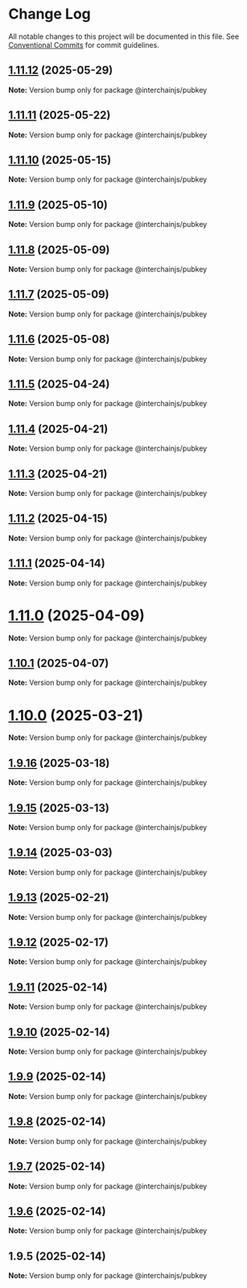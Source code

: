 # Change Log

All notable changes to this project will be documented in this file.
See [Conventional Commits](https://conventionalcommits.org) for commit guidelines.

## [1.11.12](https://github.com/hyperweb-io/interchainjs/compare/@interchainjs/pubkey@1.11.11...@interchainjs/pubkey@1.11.12) (2025-05-29)

**Note:** Version bump only for package @interchainjs/pubkey

## [1.11.11](https://github.com/hyperweb-io/interchainjs/compare/@interchainjs/pubkey@1.11.10...@interchainjs/pubkey@1.11.11) (2025-05-22)

**Note:** Version bump only for package @interchainjs/pubkey

## [1.11.10](https://github.com/hyperweb-io/interchainjs/compare/@interchainjs/pubkey@1.11.9...@interchainjs/pubkey@1.11.10) (2025-05-15)

**Note:** Version bump only for package @interchainjs/pubkey

## [1.11.9](https://github.com/hyperweb-io/interchainjs/compare/@interchainjs/pubkey@1.11.8...@interchainjs/pubkey@1.11.9) (2025-05-10)

**Note:** Version bump only for package @interchainjs/pubkey

## [1.11.8](https://github.com/hyperweb-io/interchainjs/compare/@interchainjs/pubkey@1.11.7...@interchainjs/pubkey@1.11.8) (2025-05-09)

**Note:** Version bump only for package @interchainjs/pubkey

## [1.11.7](https://github.com/hyperweb-io/interchainjs/compare/@interchainjs/pubkey@1.11.6...@interchainjs/pubkey@1.11.7) (2025-05-09)

**Note:** Version bump only for package @interchainjs/pubkey

## [1.11.6](https://github.com/hyperweb-io/interchainjs/compare/@interchainjs/pubkey@1.11.5...@interchainjs/pubkey@1.11.6) (2025-05-08)

**Note:** Version bump only for package @interchainjs/pubkey

## [1.11.5](https://github.com/hyperweb-io/interchainjs/compare/@interchainjs/pubkey@1.11.4...@interchainjs/pubkey@1.11.5) (2025-04-24)

**Note:** Version bump only for package @interchainjs/pubkey

## [1.11.4](https://github.com/hyperweb-io/interchainjs/compare/@interchainjs/pubkey@1.11.3...@interchainjs/pubkey@1.11.4) (2025-04-21)

**Note:** Version bump only for package @interchainjs/pubkey

## [1.11.3](https://github.com/hyperweb-io/interchainjs/compare/@interchainjs/pubkey@1.11.2...@interchainjs/pubkey@1.11.3) (2025-04-21)

**Note:** Version bump only for package @interchainjs/pubkey

## [1.11.2](https://github.com/hyperweb-io/interchainjs/compare/@interchainjs/pubkey@1.11.1...@interchainjs/pubkey@1.11.2) (2025-04-15)

**Note:** Version bump only for package @interchainjs/pubkey

## [1.11.1](https://github.com/hyperweb-io/interchainjs/compare/@interchainjs/pubkey@1.11.0...@interchainjs/pubkey@1.11.1) (2025-04-14)

**Note:** Version bump only for package @interchainjs/pubkey

# [1.11.0](https://github.com/hyperweb-io/interchainjs/compare/@interchainjs/pubkey@1.10.1...@interchainjs/pubkey@1.11.0) (2025-04-09)

**Note:** Version bump only for package @interchainjs/pubkey

## [1.10.1](https://github.com/hyperweb-io/interchainjs/compare/@interchainjs/pubkey@1.10.0...@interchainjs/pubkey@1.10.1) (2025-04-07)

**Note:** Version bump only for package @interchainjs/pubkey

# [1.10.0](https://github.com/hyperweb-io/interchainjs/compare/@interchainjs/pubkey@1.9.16...@interchainjs/pubkey@1.10.0) (2025-03-21)

**Note:** Version bump only for package @interchainjs/pubkey

## [1.9.16](https://github.com/hyperweb-io/interchainjs/compare/@interchainjs/pubkey@1.9.15...@interchainjs/pubkey@1.9.16) (2025-03-18)

**Note:** Version bump only for package @interchainjs/pubkey

## [1.9.15](https://github.com/hyperweb-io/interchainjs/compare/@interchainjs/pubkey@1.9.14...@interchainjs/pubkey@1.9.15) (2025-03-13)

**Note:** Version bump only for package @interchainjs/pubkey

## [1.9.14](https://github.com/hyperweb-io/interchainjs/compare/@interchainjs/pubkey@1.9.13...@interchainjs/pubkey@1.9.14) (2025-03-03)

**Note:** Version bump only for package @interchainjs/pubkey

## [1.9.13](https://github.com/hyperweb-io/interchainjs/compare/@interchainjs/pubkey@1.9.12...@interchainjs/pubkey@1.9.13) (2025-02-21)

**Note:** Version bump only for package @interchainjs/pubkey

## [1.9.12](https://github.com/hyperweb-io/interchainjs/compare/@interchainjs/pubkey@1.9.11...@interchainjs/pubkey@1.9.12) (2025-02-17)

**Note:** Version bump only for package @interchainjs/pubkey

## [1.9.11](https://github.com/hyperweb-io/interchainjs/compare/@interchainjs/pubkey@1.9.10...@interchainjs/pubkey@1.9.11) (2025-02-14)

**Note:** Version bump only for package @interchainjs/pubkey

## [1.9.10](https://github.com/hyperweb-io/interchainjs/compare/@interchainjs/pubkey@1.9.9...@interchainjs/pubkey@1.9.10) (2025-02-14)

**Note:** Version bump only for package @interchainjs/pubkey

## [1.9.9](https://github.com/hyperweb-io/interchainjs/compare/@interchainjs/pubkey@1.9.8...@interchainjs/pubkey@1.9.9) (2025-02-14)

**Note:** Version bump only for package @interchainjs/pubkey

## [1.9.8](https://github.com/hyperweb-io/interchainjs/compare/@interchainjs/pubkey@1.9.7...@interchainjs/pubkey@1.9.8) (2025-02-14)

**Note:** Version bump only for package @interchainjs/pubkey

## [1.9.7](https://github.com/hyperweb-io/interchainjs/compare/@interchainjs/pubkey@1.9.6...@interchainjs/pubkey@1.9.7) (2025-02-14)

**Note:** Version bump only for package @interchainjs/pubkey

## [1.9.6](https://github.com/hyperweb-io/interchainjs/compare/@interchainjs/pubkey@1.9.5...@interchainjs/pubkey@1.9.6) (2025-02-14)

**Note:** Version bump only for package @interchainjs/pubkey

## 1.9.5 (2025-02-14)

**Note:** Version bump only for package @interchainjs/pubkey
